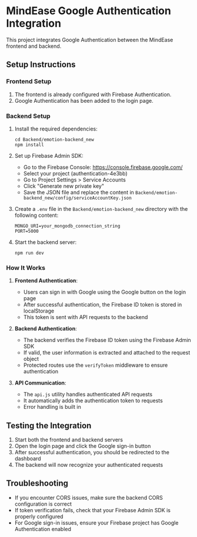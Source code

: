 # MindEase Google Authentication Integration

This project integrates Google Authentication between the MindEase frontend and backend.

## Setup Instructions

### Frontend Setup

1. The frontend is already configured with Firebase Authentication.
2. Google Authentication has been added to the login page.

### Backend Setup

1. Install the required dependencies:
   ```
   cd Backend/emotion-backend_new
   npm install
   ```

2. Set up Firebase Admin SDK:
   - Go to the Firebase Console: https://console.firebase.google.com/
   - Select your project (authentication-4e3bb)
   - Go to Project Settings > Service Accounts
   - Click "Generate new private key"
   - Save the JSON file and replace the content in `Backend/emotion-backend_new/config/serviceAccountKey.json`

3. Create a `.env` file in the `Backend/emotion-backend_new` directory with the following content:
   ```
   MONGO_URI=your_mongodb_connection_string
   PORT=5000
   ```

4. Start the backend server:
   ```
   npm run dev
   ```

### How It Works

1. **Frontend Authentication**:
   - Users can sign in with Google using the Google button on the login page
   - After successful authentication, the Firebase ID token is stored in localStorage
   - This token is sent with API requests to the backend

2. **Backend Authentication**:
   - The backend verifies the Firebase ID token using the Firebase Admin SDK
   - If valid, the user information is extracted and attached to the request object
   - Protected routes use the `verifyToken` middleware to ensure authentication

3. **API Communication**:
   - The `api.js` utility handles authenticated API requests
   - It automatically adds the authentication token to requests
   - Error handling is built in

## Testing the Integration

1. Start both the frontend and backend servers
2. Open the login page and click the Google sign-in button
3. After successful authentication, you should be redirected to the dashboard
4. The backend will now recognize your authenticated requests

## Troubleshooting

- If you encounter CORS issues, make sure the backend CORS configuration is correct
- If token verification fails, check that your Firebase Admin SDK is properly configured
- For Google sign-in issues, ensure your Firebase project has Google Authentication enabled
